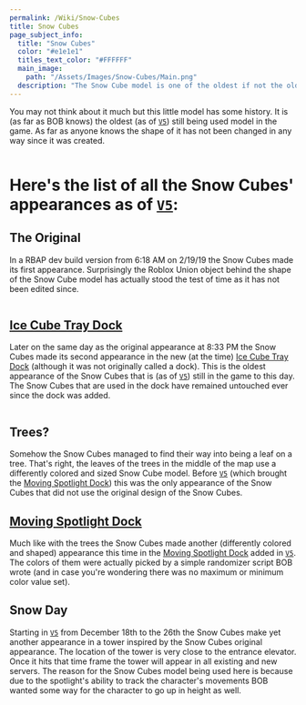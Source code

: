 ```yaml
---
permalink: /Wiki/Snow-Cubes
title: Snow Cubes
page_subject_info:
  title: "Snow Cubes"
  color: "#e1e1e1"
  titles_text_color: "#FFFFFF"
  main_image:
    path: "/Assets/Images/Snow-Cubes/Main.png"
  description: "The Snow Cube model is one of the oldest if not the oldest model (as of [`V5`](/RBAP-Wiki/Posts/Update-Log/5-0-0)) still used in the game to this day"
---
```


You may not think about it much but this little model has some history. It is (as far as BOB knows) the oldest (as of [`V5`](/RBAP-Wiki/Posts/Update-Log/5-0-0)) still being used model in the game. As far as anyone knows the shape of it has not been changed in any way since it was created.

<img class="dock-image" src="/RBAP-Wiki/Assets/Images/Snow-Cubes/Main.png" alt="">

# Here's the list of all the Snow Cubes' appearances as of [`V5`](/RBAP-Wiki/Posts/Update-Log/5-0-0):

## The Original

In a RBAP dev build version from 6:18 AM on 2/19/19 the Snow Cubes made its first appearance. Surprisingly the Roblox Union object behind the shape of the Snow Cube model has actually stood the test of time as it has not been edited since.

<img class="dock-image" src="/RBAP-Wiki/Assets/Images/Snow-Cubes/Original.png" alt="">

## [Ice Cube Tray Dock](/RBAP-Wiki/Wiki/Docks/Ice-Cube-Tray-Dock)

Later on the same day as the original appearance at 8:33 PM the Snow Cubes made its second appearance in the new (at the time) [Ice Cube Tray Dock](/RBAP-Wiki/Wiki/Docks/Ice-Cube-Tray-Dock) (although it was not originally called a dock). This is the oldest appearance of the Snow Cubes that is (as of [`V5`](/RBAP-Wiki/Posts/Update-Log/5-0-0)) still in the game to this day. The Snow Cubes that are used in the dock have remained untouched ever since the dock was added.

<img class="dock-image" src="/RBAP-Wiki/Assets/Images/Snow-Cubes/Ice-Cube-Tray.png" alt="">

## Trees?

Somehow the Snow Cubes managed to find their way into being a leaf on a tree. That's right, the leaves of the trees in the middle of the map use a differently colored and sized Snow Cube model. Before [`V5`](/RBAP-Wiki/Posts/Update-Log/5-0-0) (which brought the [Moving Spotlight Dock](/Wiki/Docks/Moving-Spotlight-Dock)) this was the only appearance of the Snow Cubes that did not use the original design of the Snow Cubes.

## [Moving Spotlight Dock](/Wiki/Docks/Moving-Spotlight-Dock)

Much like with the trees the Snow Cubes made another (differently colored and shaped) appearance this time in the [Moving Spotlight Dock](/Wiki/Docks/Moving-Spotlight-Dock) added in [`V5`](/RBAP-Wiki/Posts/Update-Log/5-0-0). The colors of them were actually picked by a simple randomizer script BOB wrote (and in case you're wondering there was no maximum or minimum color value set).

## Snow Day

Starting in [`V5`](/RBAP-Wiki/Posts/Update-Log/5-0-0) from December 18th to the 26th the Snow Cubes make yet another appearance in a tower inspired by the Snow Cubes original appearance. The location of the tower is very close to the entrance elevator. Once it hits that time frame the tower will appear in all existing and new servers. The reason for the Snow Cubes model being used here is because due to the spotlight's ability to track the character's movements BOB wanted some way for the character to go up in height as well.

<img class="dock-image" src="/RBAP-Wiki/Assets/Images/Snow-Cubes/Snow-Day.png" alt="">